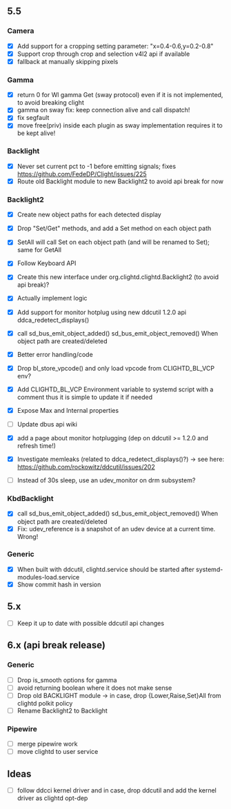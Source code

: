 ## 5.5

### Camera
- [x] Add support for a cropping setting parameter: "x=0.4-0.6,y=0.2-0.8"
- [x] Support crop through crop and selection v4l2 api if available
- [x] fallback at manually skipping pixels

### Gamma
- [x] return 0 for Wl gamma Get (sway protocol) even if it is not implemented, to avoid breaking clight
- [x] gamma on sway fix: keep connection alive and call dispatch!
- [x] fix segfault 
- [x] move free(priv) inside each plugin as sway implementation requires it to be kept alive!

### Backlight
- [x] Never set current pct to -1 before emitting signals; fixes https://github.com/FedeDP/Clight/issues/225
- [x] Route old Backlight module to new Backlight2 to avoid api break for now

### Backlight2
- [x] Create new object paths for each detected display
- [x] Drop "Set/Get" methods, and add a Set method on each object path
- [x] SetAll will call Set on each object path (and will be renamed to Set); same for GetAll
- [x] Follow Keyboard API
- [x] Create this new interface under org.clightd.clightd.Backlight2 (to avoid api break)?
- [x] Actually implement logic
- [x] Add support for monitor hotplug using new ddcutil 1.2.0 api ddca_redetect_displays()

- [x] call sd_bus_emit_object_added() sd_bus_emit_object_removed() When object path are created/deleted

- [x] Better error handling/code
- [x] Drop bl_store_vpcode() and only load vpcode from CLIGHTD_BL_VCP env?
- [x] Add CLIGHTD_BL_VCP Environment variable to systemd script with a comment thus it is simple to update it if needed
- [x] Expose Max and Internal properties
- [ ] Update dbus api wiki
- [x] add a page about monitor hotplugging (dep on ddcutil >= 1.2.0 and refresh time!)
- [x] Investigate memleaks (related to ddca_redetect_displays()?) -> see here: https://github.com/rockowitz/ddcutil/issues/202
- [ ] Instead of 30s sleep, use an udev_monitor on drm subsystem?

### KbdBacklight
- [x] call sd_bus_emit_object_added() sd_bus_emit_object_removed() When object path are created/deleted
- [x] Fix: udev_reference is a snapshot of an udev device at a current time. Wrong!

### Generic
- [x] When built with ddcutil, clightd.service should be started after systemd-modules-load.service
- [x] Show commit hash in version

## 5.x
- [ ] Keep it up to date with possible ddcutil api changes

## 6.x (api break release)

### Generic
- [ ] Drop is_smooth options for gamma
- [ ] avoid returning boolean where it does not make sense
- [ ] Drop old BACKLIGHT module -> in case, drop {Lower,Raise,Set}All from clightd polkit policy
- [ ] Rename Backlight2 to Backlight

### Pipewire
- [ ] merge pipewire work
- [ ] move clightd to user service

## Ideas
- [ ] follow ddcci kernel driver and in case, drop ddcutil and add the kernel driver as clightd opt-dep
